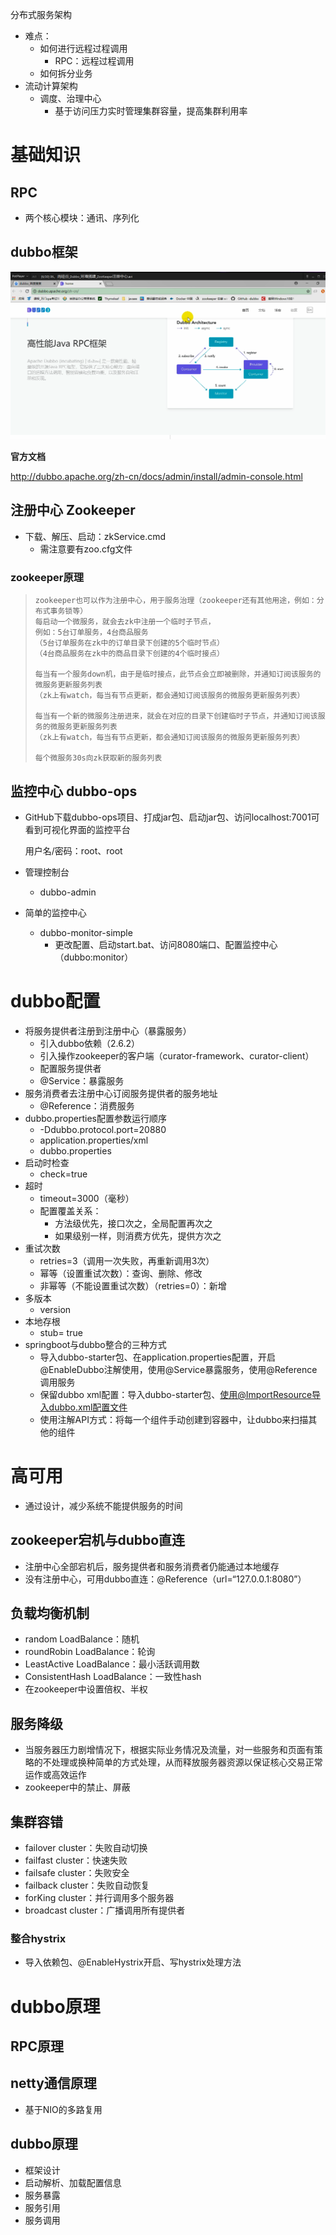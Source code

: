 分布式服务架构

- 难点：
  - 如何进行远程过程调用
    - RPC：远程过程调用
  - 如何拆分业务
- 流动计算架构
  - 调度、治理中心
    - 基于访问压力实时管理集群容量，提高集群利用率

# 基础知识

## RPC 

- 两个核心模块：通讯、序列化

## dubbo框架

![](images/QQ截图20190212171521.png)

**官方文档**  

http://dubbo.apache.org/zh-cn/docs/admin/install/admin-console.html

## 注册中心 Zookeeper

- 下载、解压、启动：zkService.cmd
  - 需注意要有zoo.cfg文件

### zookeeper原理 

> ```text
> zookeeper也可以作为注册中心，用于服务治理（zookeeper还有其他用途，例如：分布式事务锁等）   
> 每启动一个微服务，就会去zk中注册一个临时子节点，
> 例如：5台订单服务，4台商品服务
> （5台订单服务在zk中的订单目录下创建的5个临时节点）
> （4台商品服务在zk中的商品目录下创建的4个临时接点）
> 
> 每当有一个服务down机，由于是临时接点，此节点会立即被删除，并通知订阅该服务的微服务更新服务列表
> （zk上有watch，每当有节点更新，都会通知订阅该服务的微服务更新服务列表）
> 
> 每当有一个新的微服务注册进来，就会在对应的目录下创建临时子节点，并通知订阅该服务的微服务更新服务列表
> （zk上有watch，每当有节点更新，都会通知订阅该服务的微服务更新服务列表）
> 
> 每个微服务30s向zk获取新的服务列表
> ```

## 监控中心 dubbo-ops

- GitHub下载dubbo-ops项目、打成jar包、启动jar包、访问localhost:7001可看到可视化界面的监控平台

  用户名/密码：root、root

- 管理控制台

  - dubbo-admin

- 简单的监控中心

  - dubbo-monitor-simple
    - 更改配置、启动start.bat、访问8080端口、配置监控中心（dubbo:monitor）

# dubbo配置

- 将服务提供者注册到注册中心（暴露服务）
  - 引入dubbo依赖（2.6.2）
  - 引入操作zookeeper的客户端（curator-framework、curator-client）
  - 配置服务提供者
  - @Service：暴露服务
- 服务消费者去注册中心订阅服务提供者的服务地址
  - @Reference：消费服务
- dubbo.properties配置参数运行顺序
  - -Ddubbo.protocol.port=20880
  - application.properties/xml
  - dubbo.properties
- 启动时检查
  - check=true
- 超时
  - timeout=3000（毫秒）
  - 配置覆盖关系：
    - 方法级优先，接口次之，全局配置再次之
    - 如果级别一样，则消费方优先，提供方次之
- 重试次数
  - retries=3（调用一次失败，再重新调用3次）
  - 幂等（设置重试次数）：查询、删除、修改
  - 非幂等（不能设置重试次数）（retries=0）：新增
- 多版本
  - version
- 本地存根
  - stub= true
- springboot与dubbo整合的三种方式
  - 导入dubbo-starter包、在application.properties配置，开启@EnableDubbo注解使用，使用@Service暴露服务，使用@Reference调用服务
  - 保留dubbo xml配置：导入dubbo-starter包、使用@ImportResource导入dubbo.xml配置文件
  - 使用注解API方式：将每一个组件手动创建到容器中，让dubbo来扫描其他的组件

# 高可用

- 通过设计，减少系统不能提供服务的时间

## zookeeper宕机与dubbo直连

- 注册中心全部宕机后，服务提供者和服务消费者仍能通过本地缓存
- 没有注册中心，可用dubbo直连：@Reference（url=“127.0.0.1:8080”）

## 负载均衡机制

- random LoadBalance：随机
- roundRobin LoadBalance：轮询
- LeastActive LoadBalance：最小活跃调用数
- ConsistentHash LoadBalance：一致性hash
- 在zookeeper中设置倍权、半权

## 服务降级

- 当服务器压力剧增情况下，根据实际业务情况及流量，对一些服务和页面有策略的不处理或换种简单的方式处理，从而释放服务器资源以保证核心交易正常运作或高效运作
- zookeeper中的禁止、屏蔽

## 集群容错

- failover cluster：失败自动切换
- failfast cluster：快速失败
- failsafe cluster：失败安全
- failback cluster：失败自动恢复
- forKing cluster：并行调用多个服务器
- broadcast cluster：广播调用所有提供者

### 整合hystrix

- 导入依赖包、@EnableHystrix开启、写hystrix处理方法

# dubbo原理

## RPC原理 

## netty通信原理 

- 基于NIO的多路复用

## dubbo原理 

- 框架设计
- 启动解析、加载配置信息
- 服务暴露
- 服务引用
- 服务调用